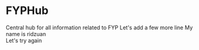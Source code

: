 # FYPHub
Central hub for all information related to FYP
Let's add a few more line
My name is ridzuan
<br>Let's try again